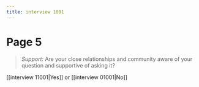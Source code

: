 ```yaml
---
title: interview 1001
---
```

# Page 5
> *Support:* Are your close relationships and community aware of your question and supportive of asking it?

[[interview 11001|Yes]] or [[interview 01001|No]] 